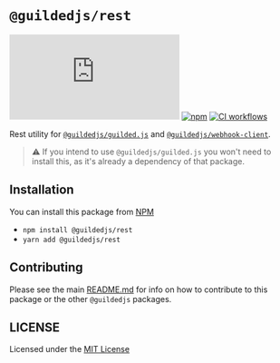 # `@guildedjs/rest`  

[![GitHub](https://img.shields.io/github/license/guildedjs/guilded.js)](https://github.com/zaida04/guilded.js/blob/main/LICENSE)
[![npm](https://img.shields.io/npm/v/@guildedjs/rest?color=crimson&logo=npm)](https://www.npmjs.com/package/@guildedjs/rest)
[![CI workflows](https://github.com/zaida04/guilded.js/actions/workflows/ci.yml/badge.svg)](https://github.com/zaida04/guilded.js/actions/workflows/ci.yml)

Rest utility for [`@guildedjs/guilded.js`](https://github.com/zaida04/guilded.js/tree/main/packages/guilded.js) and [`@guildedjs/webhook-client`](https://github.com/zaida04/guilded.js/tree/main/packages/webhook-client).

> ⚠️ If you intend to use `@guildedjs/guilded.js` you won't need to install this, as it's already a dependency of that package.

## Installation
You can install this package from [NPM](https://www.npmjs.com/package/@guildedjs/rest)
- `npm install @guildedjs/rest`  
- `yarn add @guildedjs/rest`

## Contributing
Please see the main [README.md](https://github.com/zaida04/guilded.js) for info on how to contribute to this package or the other `@guildedjs` packages.
  
## LICENSE
Licensed under the [MIT License](https://github.com/zaida04/guilded.js/blob/main/LICENSE)
  
